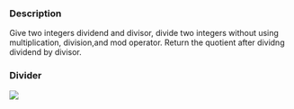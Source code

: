 <h3>Description</h3>
<p>
  Give two integers dividend and divisor, divide two integers without using multiplication, division,and mod operator.
  Return the quotient after dividng dividend by divisor.
</p>
<h3>Divider</h3>
<p>
  <img src="https://user-images.githubusercontent.com/103729404/165236162-c3c9d9bc-0f8a-458a-865f-e83137ad767a.png"/>
</p>
